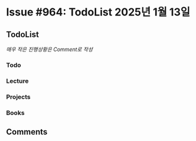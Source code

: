 # Issue #964: TodoList 2025년 1월 13일

## TodoList

*매우 작은 진행상황은 Comment로 작성*

### Todo  

### Lecture

### Projects

### Books


## Comments

